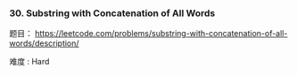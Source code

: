 ### 30. Substring with Concatenation of All Words

题目： 
<https://leetcode.com/problems/substring-with-concatenation-of-all-words/description/>


难度 : Hard



```python

```
